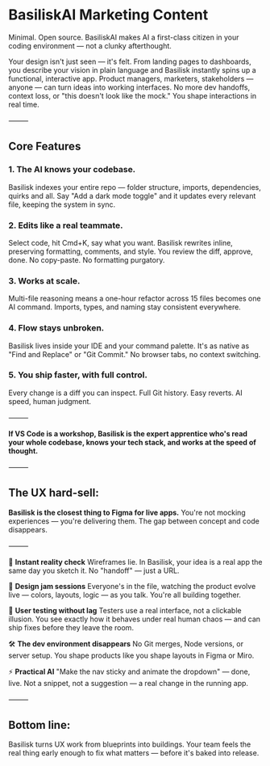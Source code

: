 # BasiliskAI Marketing Content

Minimal. Open source.
BasiliskAI makes AI a first-class citizen in your coding environment — not a clunky afterthought.

Your design isn't just seen — it's felt. From landing pages to dashboards, you describe your vision in plain language and Basilisk instantly spins up a functional, interactive app. Product managers, marketers, stakeholders — anyone — can turn ideas into working interfaces. No more dev handoffs, context loss, or "this doesn't look like the mock." You shape interactions in real time.

⸻

## Core Features

### 1. The AI knows your codebase.

Basilisk indexes your entire repo — folder structure, imports, dependencies, quirks and all. Say "Add a dark mode toggle" and it updates every relevant file, keeping the system in sync.

### 2. Edits like a real teammate.

Select code, hit Cmd+K, say what you want. Basilisk rewrites inline, preserving formatting, comments, and style. You review the diff, approve, done. No copy-paste. No formatting purgatory.

### 3. Works at scale.

Multi-file reasoning means a one-hour refactor across 15 files becomes one AI command. Imports, types, and naming stay consistent everywhere.

### 4. Flow stays unbroken.

Basilisk lives inside your IDE and your command palette. It's as native as "Find and Replace" or "Git Commit." No browser tabs, no context switching.

### 5. You ship faster, with full control.

Every change is a diff you can inspect. Full Git history. Easy reverts. AI speed, human judgment.

⸻

**If VS Code is a workshop, Basilisk is the expert apprentice who's read your whole codebase, knows your tech stack, and works at the speed of thought.**

⸻

## The UX hard-sell:

**Basilisk is the closest thing to Figma for live apps.**
You're not mocking experiences — you're delivering them. The gap between concept and code disappears.

⸻

🚀 **Instant reality check**
Wireframes lie. In Basilisk, your idea is a real app the same day you sketch it. No "handoff" — just a URL.

🤝 **Design jam sessions**
Everyone's in the file, watching the product evolve live — colors, layouts, logic — as you talk. You're all building together.

🔁 **User testing without lag**
Testers use a real interface, not a clickable illusion. You see exactly how it behaves under real human chaos — and can ship fixes before they leave the room.

🛠 **The dev environment disappears**
No Git merges, Node versions, or server setup. You shape products like you shape layouts in Figma or Miro.

⚡ **Practical AI**
"Make the nav sticky and animate the dropdown" — done, live. Not a snippet, not a suggestion — a real change in the running app.

⸻

## Bottom line:
Basilisk turns UX work from blueprints into buildings. Your team feels the real thing early enough to fix what matters — before it's baked into release.